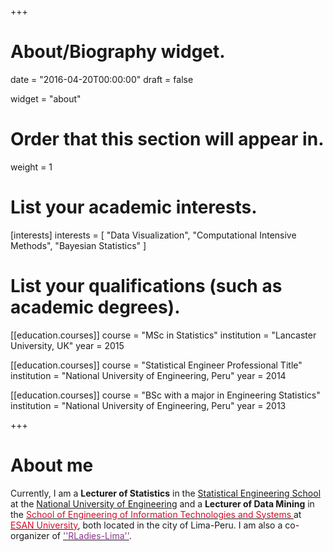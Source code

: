 +++
# About/Biography widget.

date = "2016-04-20T00:00:00"
draft = false

widget = "about"

# Order that this section will appear in.
weight = 1

# List your academic interests.
[interests]
  interests = [
    "Data Visualization",
    "Computational Intensive Methods",
    "Bayesian Statistics"
  ]

# List your qualifications (such as academic degrees).
[[education.courses]]
  course = "MSc in Statistics"
  institution = "Lancaster University, UK"
  year = 2015

[[education.courses]]
  course = "Statistical Engineer Professional Title"
  institution = "National University of Engineering, Peru"
  year = 2014

[[education.courses]]
  course = "BSc with a major in Engineering Statistics"
  institution = "National University of Engineering, Peru"
  year = 2013
 
+++

# About me

Currently, I am a **Lecturer of Statistics** in the [Statistical Engineering School](http://www.fieecs.uni.edu.pe/pregrado_estadistica.html) at the [National University of Engineering](http://www.uni.edu.pe) and a **Lecturer of Data Mining** in the [<span style="color:rgb(217, 10, 37)"> School of Engineering of Information Technologies and Systems </span>](https://www.ue.edu.pe/ingenieria-de-tecnologias-de-informacion-y-sistemas) at [<span style="color:rgb(217, 10, 37)"> ESAN University</span>](https://www.ue.edu.pe), both located in the city of Lima-Peru. I am also a co-organizer of [<span style="color:rgb(136, 57, 138)"> ''RLadies-Lima''</span>](https://twitter.com/RLadiesLima).
